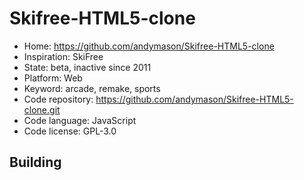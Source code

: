 # Skifree-HTML5-clone

- Home: https://github.com/andymason/Skifree-HTML5-clone
- Inspiration: SkiFree
- State: beta, inactive since 2011
- Platform: Web
- Keyword: arcade, remake, sports
- Code repository: https://github.com/andymason/Skifree-HTML5-clone.git
- Code language: JavaScript
- Code license: GPL-3.0

## Building
